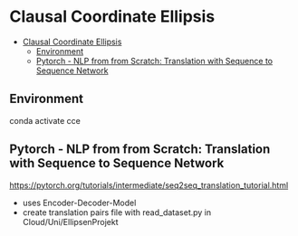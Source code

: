 # Clausal Coordinate Ellipsis

- [Clausal Coordinate Ellipsis](#clausal-coordinate-ellipsis)
  - [Environment](#environment)
  - [Pytorch - NLP from from Scratch: Translation with Sequence to Sequence Network](#pytorch---nlp-from-from-scratch-translation-with-sequence-to-sequence-network)
  
## Environment
conda activate cce

## Pytorch - NLP from from Scratch: Translation with Sequence to Sequence Network
https://pytorch.org/tutorials/intermediate/seq2seq_translation_tutorial.html
- uses Encoder-Decoder-Model
- create translation pairs file with read_dataset.py in Cloud/Uni/EllipsenProjekt